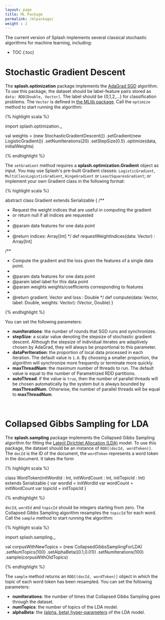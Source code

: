 ```yaml
---
layout: page
title: ML Package
permalink: /mlpackage/
weight : 2
---
```


The current version of Splash implements several classical stochastic algorithms for machine learning, including:

* TOC
{:toc}

# Stochastic Gradient Descent

The **splash.optimization** package implements the [AdaGrad SGD](http://www.magicbroom.info/Papers/DuchiHaSi10.pdf) algorithm. To use this package, the dataset should be label-feature pairs stored as `data: RDD[Double, Vector]`. The label should be {0,1,2,...} for classification problems. The `Vector` is defined in [the MLlib package](https://spark.apache.org/docs/1.0.0/api/scala/index.html#org.apache.spark.mllib.linalg.Vector). Call the `optimize` method to start running the algorithm:

{% highlight scala %}

import splash.optimization._

val weights = (new StochasticGradientDescent())
  .setGradient(new LogisticGradient())
  .setNumIterations(20)
  .setStepSize(0.5)
  .optimize(data, initialWeights)

{% endhighlight %}

The `setGradient` method requires a **splash.optimization.Gradient** object as input. You may use Splash's pre-built Gradient classes: `LogisticGradient`, `MultiClassLogisticGradient`, `HingeGradient` or `LeastSquaresGradient`; or implement your own Gradient class in the following format:

{% highlight scala %}

abstract class Gradient extends Serializable {
  /**
   * Request the weight indices that are useful in computing the gradient
   * or return null if all indices are requested
   *
   * @param data features for one data point
   *
   * @return indices: Array[Int]
   */
  def requestWeightIndices(data: Vector) : Array[Int]
  
  /**
   * Compute the gradient and the loss given the features of a single data point.
   *
   * @param data features for one data point
   * @param label label for this data point
   * @param weights weights/coefficients corresponding to features
   *
   * @return gradient: Vector and loss : Double
   */
  def compute(data: Vector, label: Double, weights: Vector): (Vector, Double)
}

{% endhighlight %}

You can set the following parameters:

- **numIterations**: the number of rounds that SGD runs and synchronizes. 
- **stepSize**: a scalar value denoting the stepsize of stochastic gradient descent. Although the stepsize of individual iterates are adaptively chosen by AdaGrad, they will always be proportional to this parameter.
- **dataPerIteration**: the proportion of local data processed in each iteration. The default value is `1.0`. By choosing a smaller proportion, the algorithm will synchronize more frequently or terminate more quickly.
- **maxThreadNum**: the maximum number of threads to run. The default value is equal to the number of Parametrized RDD partitions.
- **autoThread**: if the value is `true`, then the number of parallel threads will be chosen automatically by the system but is always bounded by **maxThreadNum**. Otherwise, the number of parallel threads will be equal to **maxThreadNum**.

<br>

# Collapsed Gibbs Sampling for LDA

The **splash.sampling** package implements the Collapsed Gibbs Sampling algorithm for fitting the [Latent Dirichlet Allocation (LDA)](http://en.wikipedia.org/wiki/Latent_Dirichlet_allocation) model. To use this package, the dataset should be an instance of `RDD[(docId, wordToken)]`. The `docId` is the ID of the document, the `wordToken` represents a word token in the document. It takes the form

{% highlight scala %}

class WordToken(initWordId : Int, initWordCount : Int, initTopicId : Int) extends Serializable {
  var wordId = initWordId
  var wordCount = initWordCount
  var topicId = initTopicId 
}

{% endhighlight %}

`docId`, `wordId` and `topicId` should be integers starting from zero. The Collapsed Gibbs Sampling algorithm resamples the `topicId` for each word. Call the `sample` method to start running the algorithm:

{% highlight scala %}

import splash.sampling._

val corpusWithNewTopics = (new CollapsedGibbsSamplingForLDA)
  .setNumTopics(100)
  .setAlphaBeta((0.1,0.01))
  .setNumIterations(100)
  .sample(corpusWithOldTopics)

{% endhighlight %}

The `sample` method returns an `RDD[(docId, wordToken)]` object in which the topic of each word token has been resampled. You can set the following parameters:

- **numIterations**: the number of times that Collapsed Gibbs Sampling goes through the dataset.
- **numTopics**: the number of topics of the LDA model.
- **alphaBeta**: the [(alpha, beta) hyper-parameters](https://www.cs.princeton.edu/~blei/papers/BleiNgJordan2003.pdf) of the LDA model.


